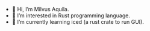 - 👋 Hi, I’m Milvus Aquila.
- 👀 I’m interested in Rust programming language.
- 🌱 I’m currently learning iced (a rust crate to run GUI).
